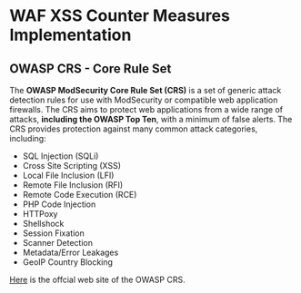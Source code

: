# WAF XSS Counter Measures Implementation 

## OWASP CRS - Core Rule Set

The **OWASP ModSecurity Core Rule Set (CRS)** is a set of generic attack detection rules for use with ModSecurity or compatible web application firewalls. The CRS aims to protect web applications from a wide range of attacks, **including the OWASP Top Ten**, with a minimum of false alerts. The CRS provides protection against many common attack categories, including:
* SQL Injection (SQLi)
* Cross Site Scripting (XSS)
* Local File Inclusion (LFI)
* Remote File Inclusion (RFI)
* Remote Code Execution (RCE)
* PHP Code Injection
* HTTPoxy
* Shellshock
* Session Fixation
* Scanner Detection
* Metadata/Error Leakages
* GeoIP Country Blocking

[Here](https://coreruleset.org/) is the offcial web site of the OWASP CRS.
